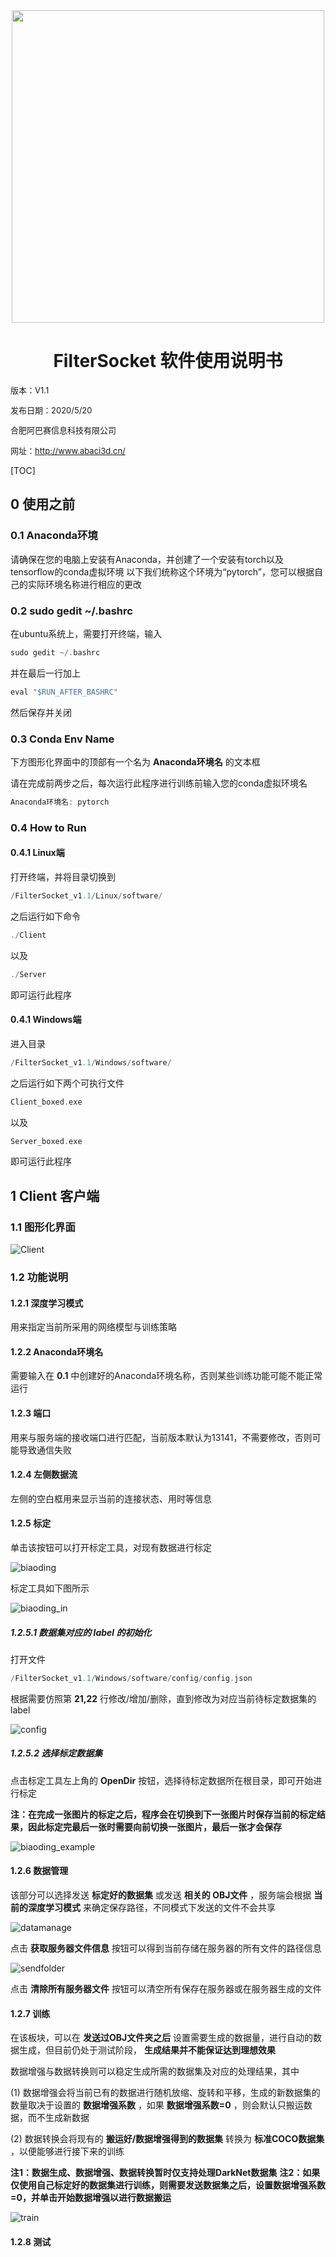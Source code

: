 <div  align="center">    
<img src="./imgs/Filter_Socket_logo.png" width = 500 />
</div>

# <center>FilterSocket 软件使用说明书</center>

<font size=2>
版本：V1.1

发布日期：2020/5/20

<div STYLE="page-break-after: always;"></div>

合肥阿巴赛信息科技有限公司

网址：http://www.abaci3d.cn/
</font>

<div STYLE="page-break-after: always;"></div>

[TOC]

<div STYLE="page-break-after: always;"></div>

## 0 使用之前

### 0.1 Anaconda环境

请确保在您的电脑上安装有Anaconda，并创建了一个安装有torch以及tensorflow的conda虚拟环境
以下我们统称这个环境为“pytorch”，您可以根据自己的实际环境名称进行相应的更改

### 0.2 sudo gedit ~/.bashrc

在ubuntu系统上，需要打开终端，输入

```c++
sudo gedit ~/.bashrc
```

并在最后一行加上

```c++
eval "$RUN_AFTER_BASHRC"
```

然后保存并关闭

### 0.3 Conda Env Name

下方图形化界面中的顶部有一个名为 **Anaconda环境名** 的文本框

请在完成前两步之后，每次运行此程序进行训练前输入您的conda虚拟环境名

```c++
Anaconda环境名: pytorch
```

### 0.4 How to Run

#### 0.4.1 Linux端

打开终端，并将目录切换到

```c++
/FilterSocket_v1.1/Linux/software/
```

之后运行如下命令

```c++
./Client
```

以及

```c++
./Server
```

即可运行此程序

#### 0.4.1 Windows端

进入目录

```c++
/FilterSocket_v1.1/Windows/software/
```

之后运行如下两个可执行文件

```c++
Client_boxed.exe
```

以及

```c++
Server_boxed.exe
```

即可运行此程序

## 1 Client 客户端

### 1.1 图形化界面

![Client](./imgs/Client.jpg)

### 1.2 功能说明

#### 1.2.1 深度学习模式

用来指定当前所采用的网络模型与训练策略

#### 1.2.2 Anaconda环境名

需要输入在 **0.1** 中创建好的Anaconda环境名称，否则某些训练功能可能不能正常运行

#### 1.2.3 端口

用来与服务端的接收端口进行匹配，当前版本默认为13141，不需要修改，否则可能导致通信失败

#### 1.2.4 左侧数据流

左侧的空白框用来显示当前的连接状态、用时等信息

#### 1.2.5 标定

单击该按钮可以打开标定工具，对现有数据进行标定

![biaoding](./imgs/biaoding.jpg)

标定工具如下图所示

![biaoding_in](./imgs/biaoding_in.jpg)

##### 1.2.5.1 数据集对应的 label 的初始化

打开文件

```c++
/FilterSocket_v1.1/Windows/software/config/config.json
```

根据需要仿照第 **21,22** 行修改/增加/删除，直到修改为对应当前待标定数据集的 label

![config](./imgs/config.jpg)

##### 1.2.5.2 选择标定数据集

点击标定工具左上角的 **OpenDir** 按钮，选择待标定数据所在根目录，即可开始进行标定

**注：在完成一张图片的标定之后，程序会在切换到下一张图片时保存当前的标定结果，因此标定完最后一张时需要向前切换一张图片，最后一张才会保存**

![biaoding_example](./imgs/biaoding_example.jpg)

#### 1.2.6 数据管理

该部分可以选择发送 **标定好的数据集** 或发送 **相关的 OBJ文件** ，服务端会根据 **当前的深度学习模式** 来确定保存路径，不同模式下发送的文件不会共享 

![datamanage](./imgs/datamanage.jpg)

点击 **获取服务器文件信息** 按钮可以得到当前存储在服务器的所有文件的路径信息

![sendfolder](./imgs/sendfolder.jpg)

点击 **清除所有服务器文件** 按钮可以清空所有保存在服务器或在服务器生成的文件

#### 1.2.7 训练

在该板块，可以在 **发送过OBJ文件夹之后** 设置需要生成的数据量，进行自动的数据生成，但目前仍处于测试阶段， **生成结果并不能保证达到理想效果**

数据增强与数据转换则可以稳定生成所需的数据集及对应的处理结果，其中

(1) 数据增强会将当前已有的数据进行随机放缩、旋转和平移，生成的新数据集的数量取决于设置的 **数据增强系数** ，如果 **数据增强系数=0** ，则会默认只搬运数据，而不生成新数据

(2) 数据转换会将现有的 **搬运好/数据增强得到的数据集** 转换为 **标准COCO数据集** ，以便能够进行接下来的训练

**注1：数据生成、数据增强、数据转换暂时仅支持处理DarkNet数据集**
**注2：如果仅使用自己标定好的数据集进行训练，则需要发送数据集之后，设置数据增强系数=0，并单击开始数据增强以进行数据搬运**

![train](./imgs/train.jpg)

#### 1.2.8 测试


